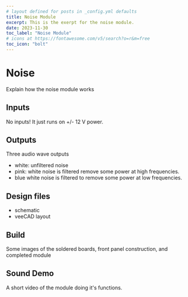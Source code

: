 ```yaml
---
# layout defined for posts in _config.yml defaults
title: Noise Module
excerpt: This is the exerpt for the noise module.
date: 2023-11-30
toc_label: "Noise Module"
# icons at https://fontawesome.com/v5/search?o=r&m=free
toc_icon: "bolt"
---
```



# Noise
Explain how the noise module works
## Inputs
No inputs! It just runs on +/- 12 V power.
## Outputs
Three audio wave outputs
- white: unfiltered noise
- pink: white noise is filtered remove some power at high frequencies.
- blue white noise is filtered to remove some power at low frequencies.

## Design files
- schematic
- veeCAD layout

## Build
Some images of the soldered boards, front panel construction, and completed module
## Sound Demo
A short video of the module doing it's functions.

